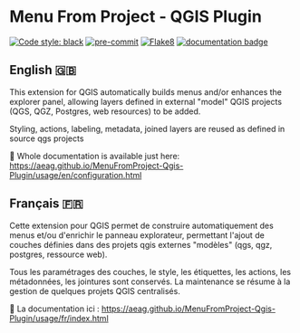 # Menu From Project - QGIS Plugin

[![Code style: black](https://img.shields.io/badge/code%20style-black-000000.svg)](https://github.com/psf/black)
[![pre-commit](https://img.shields.io/badge/pre--commit-enabled-brightgreen?logo=pre-commit&logoColor=white)](https://github.com/pre-commit/pre-commit)
[![Flake8](https://img.shields.io/badge/flake8-enabled-yellowgreen)](https://flake8.pycqa.org/)
[![documentation badge](https://img.shields.io/badge/documentation-autobuilt%20with%20Sphinx-blue)](https://aeag.github.io/MenuFromProject-Qgis-Plugin/)

## English :gb:

This extension for QGIS automatically builds menus and/or enhances the explorer panel, allowing layers defined in external "model" QGIS projects (QGS, QGZ, Postgres, web resources) to be added.

Styling, actions, labeling, metadata, joined layers are reused as defined in source qgs projects

:book: Whole documentation is available just here: <https://aeag.github.io/MenuFromProject-Qgis-Plugin/usage/en/configuration.html>

## Français :fr:

Cette extension pour QGIS permet de construire automatiquement des menus et/ou d'enrichir le panneau explorateur, permettant l'ajout de couches définies dans des projets qgis externes "modèles" (qgs, qgz, postgres, ressource web).

Tous les paramétrages des couches, le style, les étiquettes, les actions, les métadonnées, les jointures sont conservés. La maintenance se résume à la gestion de quelques projets QGIS centralisés.

:book: La documentation ici : <https://aeag.github.io/MenuFromProject-Qgis-Plugin/usage/fr/index.html>
